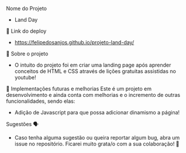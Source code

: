 Nome do Projeto
- Land Day

📲 Link do deploy
- https://felipedosanjos.github.io/projeto-land-day/

📑 Sobre o projeto
- O intuito do projeto foi em criar uma landing page após aprender conceitos de HTML e CSS através de lições gratuitas assistidas no youtube!

📆 Implementações futuras e melhorias
Este é um projeto em desenvolvimento e ainda conta com melhorias e o incremento de outras funcionalidades, sendo elas:
- Adição de Javascript para que possa adicionar dinamismo a página!

Sugestões 🗣
- Caso tenha alguma sugestão ou queira reportar algum bug, abra um issue no repositório. Ficarei muito grata/o com a sua colaboração! 🤝
